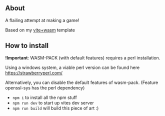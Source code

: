 ## About
A flailing attempt at making a game!

Based on my [vite+wasm](https://github.com/VoidedName/voideds-lazy-wasm-template/tree/main) template

## How to install
**!Important**: WASM-PACK (with default features) requires a perl installation.

Using a windows system, a viable perl version can be found here https://strawberryperl.com/

Alternatively, you can disable the default features of wasm-pack. (Feature openssl-sys has the perl dependency)

* `npm i` to install all the npm stuff
* `npm run dev` to start up vites dev server
* `npm run build` will build this piece of art :)
